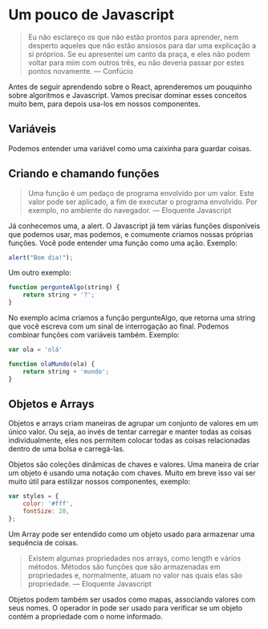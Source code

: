# Um pouco de Javascript

> Eu não esclareço os que não estão prontos para aprender, nem desperto aqueles que não estão ansiosos para dar uma explicação a si próprios. Se eu apresentei um canto da praça, e eles não podem voltar para mim com outros três, eu não deveria passar por estes pontos novamente. — Confúcio

Antes de seguir aprendendo sobre o React, aprenderemos um pouquinho sobre algoritmos e Javascript. Vamos precisar dominar esses conceitos muito bem, para depois usa-los em nossos componentes.

## Variáveis

Podemos entender uma variável como uma caixinha para guardar coisas.

## Criando e chamando funções

> Uma função é um pedaço de programa envolvido por um valor. Este valor pode ser aplicado, a fim de executar o programa envolvido. Por exemplo, no ambiente do navegador.
>— Eloquente Javascript

Já conhecemos uma, a alert. O Javascript já tem várias funções disponíveis que podemos usar, mas podemos, e comumente criamos nossas próprias funções. Você pode entender uma função como uma ação. Exemplo:

```js
alert("Bom dia!");
```

Um outro exemplo:

```js
function pergunteAlgo(string) {
	return string + '?';
}
```

No exemplo acima criamos a função pergunteAlgo, que retorna uma string que você escreva com um sinal de interrogação ao final. Podemos combinar funções com variáveis também. Exemplo:

```js
var ola = 'olá'

function olaMundo(ola) {
	return string + 'mundo';
}
```

## Objetos e Arrays

Objetos e arrays criam maneiras de agrupar um conjunto de valores em um único valor. Ou seja, ao invés de tentar carregar e manter todas as coisas individualmente, eles nos permitem colocar todas as coisas relacionadas dentro de uma bolsa e carregá-las.

Objetos são coleções dinâmicas de chaves e valores. Uma maneira de criar um objeto é usando uma notação com chaves. Muito em breve isso vai ser muito útil para estilizar nossos componentes, exemplo:

```js
var styles = {
    color: '#fff',
    fontSize: 20,
};
```

Um Array pode ser entendido como um objeto usado para armazenar uma sequência de coisas.

> Existem algumas propriedades nos arrays, como length e vários métodos. Métodos são funções que são armazenadas em propriedades e, normalmente, atuam no valor nas quais elas são propriedade.
>— Eloquente Javascript

Objetos podem também ser usados como mapas, associando valores com seus nomes. O operador in pode ser usado para verificar se um objeto contém a propriedade com o nome informado.
